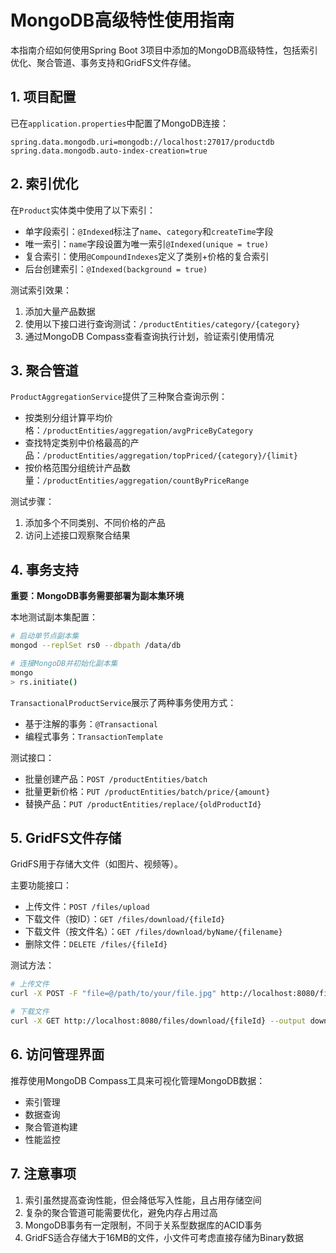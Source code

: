 # MongoDB高级特性使用指南

本指南介绍如何使用Spring Boot 3项目中添加的MongoDB高级特性，包括索引优化、聚合管道、事务支持和GridFS文件存储。

## 1. 项目配置

已在`application.properties`中配置了MongoDB连接：

```properties
spring.data.mongodb.uri=mongodb://localhost:27017/productdb
spring.data.mongodb.auto-index-creation=true
```

## 2. 索引优化

在`Product`实体类中使用了以下索引：

- 单字段索引：`@Indexed`标注了`name`、`category`和`createTime`字段
- 唯一索引：`name`字段设置为唯一索引`@Indexed(unique = true)`
- 复合索引：使用`@CompoundIndexes`定义了类别+价格的复合索引
- 后台创建索引：`@Indexed(background = true)`

测试索引效果：
1. 添加大量产品数据
2. 使用以下接口进行查询测试：`/productEntities/category/{category}`
3. 通过MongoDB Compass查看查询执行计划，验证索引使用情况

## 3. 聚合管道

`ProductAggregationService`提供了三种聚合查询示例：

- 按类别分组计算平均价格：`/productEntities/aggregation/avgPriceByCategory`
- 查找特定类别中价格最高的产品：`/productEntities/aggregation/topPriced/{category}/{limit}`
- 按价格范围分组统计产品数量：`/productEntities/aggregation/countByPriceRange`

测试步骤：
1. 添加多个不同类别、不同价格的产品
2. 访问上述接口观察聚合结果

## 4. 事务支持

**重要：MongoDB事务需要部署为副本集环境**

本地测试副本集配置：
```bash
# 启动单节点副本集
mongod --replSet rs0 --dbpath /data/db

# 连接MongoDB并初始化副本集
mongo
> rs.initiate()
```

`TransactionalProductService`展示了两种事务使用方式：

- 基于注解的事务：`@Transactional`
- 编程式事务：`TransactionTemplate`

测试接口：
- 批量创建产品：`POST /productEntities/batch`
- 批量更新价格：`PUT /productEntities/batch/price/{amount}`
- 替换产品：`PUT /productEntities/replace/{oldProductId}`

## 5. GridFS文件存储

GridFS用于存储大文件（如图片、视频等）。

主要功能接口：
- 上传文件：`POST /files/upload`
- 下载文件（按ID）：`GET /files/download/{fileId}`
- 下载文件（按文件名）：`GET /files/download/byName/{filename}`
- 删除文件：`DELETE /files/{fileId}`

测试方法：
```bash
# 上传文件
curl -X POST -F "file=@/path/to/your/file.jpg" http://localhost:8080/files/upload

# 下载文件
curl -X GET http://localhost:8080/files/download/{fileId} --output downloaded_file.jpg
```

## 6. 访问管理界面

推荐使用MongoDB Compass工具来可视化管理MongoDB数据：
- 索引管理
- 数据查询
- 聚合管道构建
- 性能监控

## 7. 注意事项

1. 索引虽然提高查询性能，但会降低写入性能，且占用存储空间
2. 复杂的聚合管道可能需要优化，避免内存占用过高
3. MongoDB事务有一定限制，不同于关系型数据库的ACID事务
4. GridFS适合存储大于16MB的文件，小文件可考虑直接存储为Binary数据 
